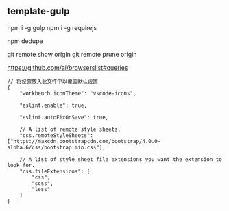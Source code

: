 ## template-gulp

npm i -g gulp
npm i -g requirejs

npm dedupe

git remote show origin
git remote prune origin

https://github.com/ai/browserslist#queries

```
// 将设置放入此文件中以覆盖默认设置
{
    "workbench.iconTheme": "vscode-icons",

    "eslint.enable": true,

    "eslint.autoFixOnSave": true,

    // A list of remote style sheets.
    "css.remoteStyleSheets": ["https://maxcdn.bootstrapcdn.com/bootstrap/4.0.0-alpha.6/css/bootstrap.min.css"],

    // A list of style sheet file extensions you want the extension to look for.
    "css.fileExtensions": [
        "css",
        "scss",
        "less"
    ]
}
```
